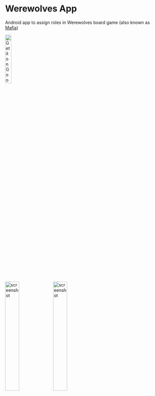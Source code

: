 # Werewolves App
Android app to assign roles in Werewolves board game (also known as [Mafia](https://en.wikipedia.org/wiki/Mafia_(party_game)))  

<a href='https://play.google.com/store/apps/details?id=me.ilinskiy.werewolvesapp'><img alt='Get it on Google Play' src='https://play.google.com/intl/en_us/badges/images/generic/en_badge_web_generic.png' width="20%" height="20%"/></a>

<img src="https://cloud.githubusercontent.com/assets/5924452/18617522/0c7fcf7a-7d97-11e6-8267-d467ae5106a2.png" alt="screenshot" width="30%" height="30%"/>
<img src="https://cloud.githubusercontent.com/assets/5924452/18617523/0da6eed8-7d97-11e6-843e-d99283204905.png" alt="screenshot" width="30%" height="30%"/>
